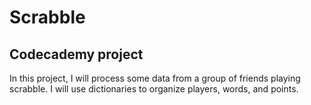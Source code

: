 # Scrabble

## Codecademy project

In this project, I will process some data from a group of friends playing scrabble. I will use dictionaries to organize players, words, and points.